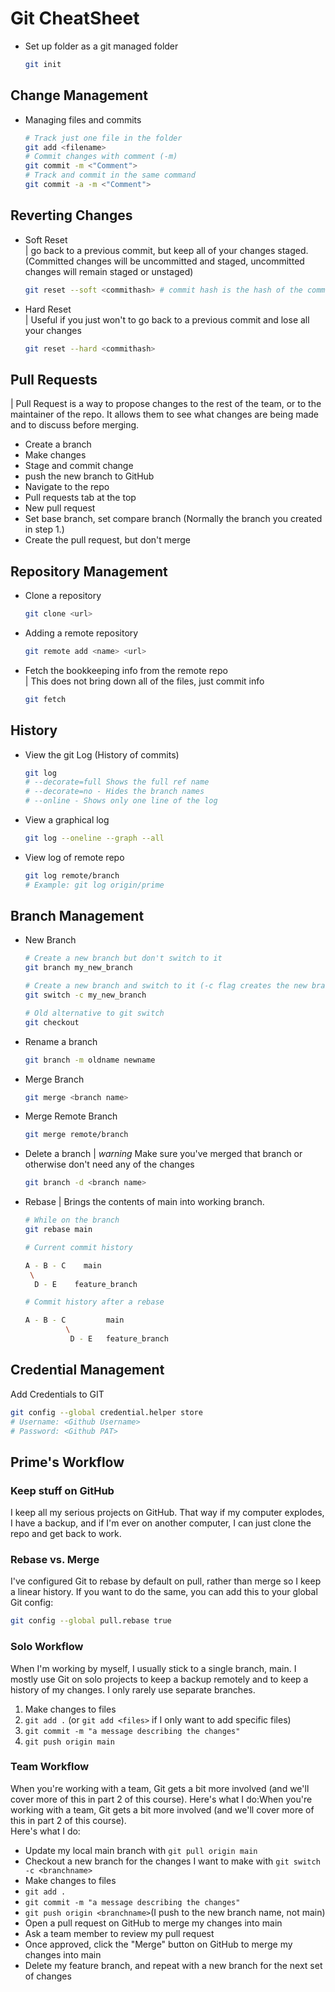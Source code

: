 # Git CheatSheet

* Set up folder as a git managed folder  
    ```bash
    git init
    ```

## Change Management
* Managing files and commits  
    ```bash                                                                                                                                                                                      # Track all files in the folder                                                                                                                                                              git add -all
    # Track just one file in the folder
    git add <filename>
    # Commit changes with comment (-m)
    git commit -m <"Comment">
    # Track and commit in the same command
    git commit -a -m <"Comment">                                                                                                                                                                 ```
## Reverting Changes
* Soft Reset  
| go back to a previous commit, but keep all of your changes staged. (Committed changes will be uncommitted and staged, uncommitted changes will remain staged or unstaged)
    ```bash
    git reset --soft <commithash> # commit hash is the hash of the commit you want to rever too
    ```
* Hard Reset  
| Useful if you just won't to go back to a previous commit and lose all your changes
    ```bash
    git reset --hard <commithash>
    ```
## Pull Requests
| Pull Request is a way to propose changes to the rest of the team, or to the maintainer of the repo. It allows them to see what changes are being made and to discuss before merging.
- Create a branch  
- Make changes  
- Stage and commit change  
- push the new branch to GitHub  
- Navigate to the repo  
- Pull requests tab at the top  
- New pull request  
- Set base branch, set compare branch (Normally the branch you created in step 1.)  
- Create the pull request, but don't merge  

## Repository Management                                                                                                                                                                     
* Clone a repository
    ```bash                                                                                                                                                                                  
    git clone <url>
    ```
* Adding a remote repository
    ```bash
    git remote add <name> <url>
    ```
* Fetch the bookkeeping info from the remote repo  
| This does not bring down all of the files, just commit info
    ```bash
    git fetch
    ```


## History
* View the git Log (History of commits)
    ```bash
    git log
    # --decorate=full Shows the full ref name
    # --decorate=no - Hides the branch names
    # --online - Shows only one line of the log
    ```
* View a graphical log
    ```bash
    git log --oneline --graph --all
    ```
* View log of remote repo
    ```bash
    git log remote/branch
    # Example: git log origin/prime
    ```

## Branch Management
* New Branch
    ```bash
    # Create a new branch but don't switch to it
    git branch my_new_branch
    ```
    ```bash
    # Create a new branch and switch to it (-c flag creates the new branch)
    git switch -c my_new_branch
    ```
    ```bash
    # Old alternative to git switch
    git checkout
    ```
* Rename a branch
    ```bash
    git branch -m oldname newname
    ```
* Merge Branch
    ```bash
    git merge <branch name>
    ```
* Merge Remote Branch
    ```bash
    git merge remote/branch
    ```
* Delete a branch
| *warning* Make sure you've merged that branch or otherwise don't need any of the changes
    ```bash
    git branch -d <branch name>
    ```
* Rebase
| Brings the contents of main into working branch.
    ```bash
    # While on the branch
    git rebase main
    ```
    ```bash
    # Current commit history

    A - B - C    main
     \
      D - E    feature_branch

    # Commit history after a rebase

    A - B - C         main
             \
              D - E   feature_branch
    ```

## Credential Management                                                                                                                                                                     
Add Credentials to GIT                                                                                                                                                                       
```bash                                                                                                                                                                                      
git config --global credential.helper store                                                                                                                                                  
# Username: <Github Username>                                                                                                                                                                
# Password: <Github PAT>                                                                                                                                                                     
```


## Prime's Workflow
### Keep stuff on GitHub  

I keep all my serious projects on GitHub. That way if my computer explodes, I have a backup, and if I'm ever on another computer, I can just clone the repo and get back to work.  

### Rebase vs. Merge  

I've configured Git to rebase by default on pull, rather than merge so I keep a linear history. If you want to do the same, you can add this to your global Git config:  

```bash
git config --global pull.rebase true
```
### Solo Workflow  

When I'm working by myself, I usually stick to a single branch, main. I mostly use Git on solo projects to keep a backup remotely and to keep a history of my changes. I only rarely use separate branches.  

1. Make changes to files  
2. `git add .` (or `git add <files>` if I only want to add specific files)  
3. `git commit -m "a message describing the changes"`  
4. `git push origin main`    

### Team Workflow  

When you're working with a team, Git gets a bit more involved (and we'll cover more of this in part 2 of this course). Here's what I do:When you're working with a team, Git gets a bit more involved (and we'll cover more of this in part 2 of this course).  
    Here's what I do:   
    
- Update my local main branch with `git pull origin main`  
- Checkout a new branch for the changes I want to make with `git switch -c <branchname>`  
- Make changes to files  
- `git add .`   
- `git commit -m "a message describing the changes"`  
- `git push origin <branchname>`(I push to the new branch name, not main)   
- Open a pull request on GitHub to merge my changes into main  
- Ask a team member to review my pull request  
- Once approved, click the "Merge" button on GitHub to merge my changes into main  
- Delete my feature branch, and repeat with a new branch for the next set of changes  
